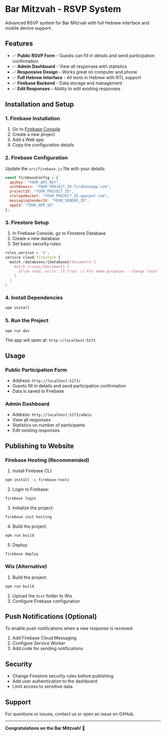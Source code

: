 # Bar Mitzvah - RSVP System

Advanced RSVP system for Bar Mitzvah with full Hebrew interface and mobile device support.

## Features

- ✅ **Public RSVP Form** - Guests can fill in details and send participation confirmation
- ✅ **Admin Dashboard** - View all responses with statistics
- ✅ **Responsive Design** - Works great on computer and phone
- ✅ **Full Hebrew Interface** - All texts in Hebrew with RTL support
- ✅ **Firebase Backend** - Data storage and management
- ✅ **Edit Responses** - Ability to edit existing responses

## Installation and Setup

### 1. Firebase Installation

1. Go to [Firebase Console](https://console.firebase.google.com/)
2. Create a new project
3. Add a Web app
4. Copy the configuration details

### 2. Firebase Configuration

Update the `src/firebase.js` file with your details:

```javascript
const firebaseConfig = {
  apiKey: "YOUR_API_KEY",
  authDomain: "YOUR_PROJECT_ID.firebaseapp.com",
  projectId: "YOUR_PROJECT_ID",
  storageBucket: "YOUR_PROJECT_ID.appspot.com",
  messagingSenderId: "YOUR_SENDER_ID",
  appId: "YOUR_APP_ID"
};
```

### 3. Firestore Setup

1. In Firebase Console, go to Firestore Database
2. Create a new database
3. Set basic security rules:

```javascript
rules_version = '2';
service cloud.firestore {
  match /databases/{database}/documents {
    match /rsvps/{document} {
      allow read, write: if true; // For demo purposes - change later
    }
  }
}
```

### 4. Install Dependencies

```bash
npm install
```

### 5. Run the Project

```bash
npm run dev
```

The app will open at: `http://localhost:5173`

## Usage

### Public Participation Form
- Address: `http://localhost:5173/`
- Guests fill in details and send participation confirmation
- Data is saved to Firebase

### Admin Dashboard
- Address: `http://localhost:5173/admin`
- View all responses
- Statistics on number of participants
- Edit existing responses

## Publishing to Website

### Firebase Hosting (Recommended)

1. Install Firebase CLI:
```bash
npm install -g firebase-tools
```

2. Login to Firebase:
```bash
firebase login
```

3. Initialize the project:
```bash
firebase init hosting
```

4. Build the project:
```bash
npm run build
```

5. Deploy:
```bash
firebase deploy
```

### Wix (Alternative)

1. Build the project:
```bash
npm run build
```

2. Upload the `dist` folder to Wix
3. Configure Firebase configuration

## Push Notifications (Optional)

To enable push notifications when a new response is received:

1. Add Firebase Cloud Messaging
2. Configure Service Worker
3. Add code for sending notifications

## Security

- Change Firestore security rules before publishing
- Add user authentication to the dashboard
- Limit access to sensitive data

## Support

For questions or issues, contact us or open an issue on GitHub.

---

**Congratulations on the Bar Mitzvah! 🎉**
